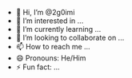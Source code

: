 - 👋 Hi, I’m @2g0imi
- 👀 I’m interested in ...
- 🌱 I’m currently learning ...
- 💞️ I’m looking to collaborate on ...
- 📫 How to reach me ...
- 😄 Pronouns: He/Him
- ⚡ Fun fact: ...

<!---
2g0imi/2g0imi is a ✨ special ✨ repository because its `README.md` (this file) appears on your GitHub profile.
You can click the Preview link to take a look at your changes.
--->
